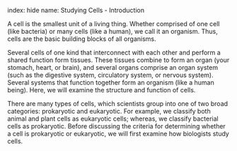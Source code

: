 index: hide
name: Studying Cells - Introduction

A cell is the smallest unit of a living thing. Whether comprised of one cell (like bacteria) or many cells (like a human), we call it an organism. Thus, cells are the basic building blocks of all organisms.

Several cells of one kind that interconnect with each other and perform a shared function form tissues. These tissues combine to form an organ (your stomach, heart, or brain), and several organs comprise an organ system (such as the digestive system, circulatory system, or nervous system). Several systems that function together form an organism (like a human being). Here, we will examine the structure and function of cells.

There are many types of cells, which scientists group into one of two broad categories: prokaryotic and eukaryotic. For example, we classify both animal and plant cells as eukaryotic cells; whereas, we classify bacterial cells as prokaryotic. Before discussing the criteria for determining whether a cell is prokaryotic or eukaryotic, we will first examine how biologists study cells.
